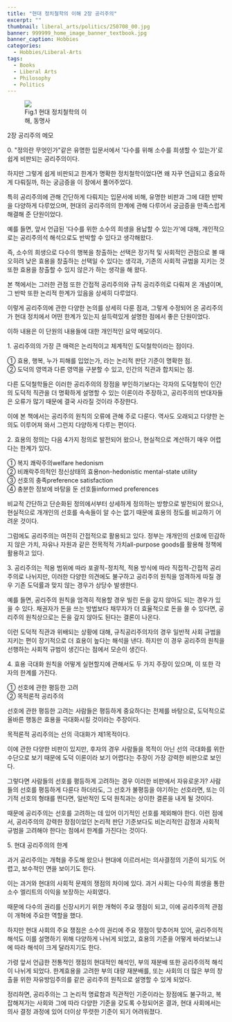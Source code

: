 ```yaml
---
title: "현대 정치철학의 이해 2장 공리주의"
excerpt: ""
thumbnail: liberal_arts/politics/250708_00.jpg
banner: 999999_home_image_banner_textbook.jpg
banner_caption: Hobbies
categories:
  - Hobbies/Liberal-Arts
tags:
  - Books
  - Liberal Arts
  - Philosophy
  - Politics
---
```


<figure class="align-center" style="width: 30%">
  <a href="{{ site.url }}{{ site.baseurl }}/assets/images/liberal_arts/politics/250708_00.jpg">
  <img src="{{ site.url }}{{ site.baseurl }}/assets/images/liberal_arts/politics/250708_00.jpg">
  </a>
  <figcaption>
  Fig.1 현대 정치철학의 이해, 동명사
  </figcaption>
</figure>

2장 공리주의 메모

0\. "정의란 무엇인가"같은 유명한 입문서에서 '다수를 위해 소수를 희생할 수 있는가'로 쉽게 비판되는 공리주의이다.

하지만 그렇게 쉽게 비판되고 한계가 명확한 정치철학이었다면 왜 자꾸 언급되고 중요하게 다뤄질까, 하는 궁금증을 이 장에서 풀어주었다.

특히 공리주의에 관해 간단하게 다뤄지는 입문서에 비해, 유명한 비판과 그에 대한 반박을 다양하게 다루었으며, 현대의 공리주의의 한계에 관해 다루어서 궁금증을 만족스럽게 해결해 준 단원이었다.

예를 들면, 앞서 언급된 '다수를 위한 소수의 희생을 용납할 수 있는가'에 대해, 개인적으로는 공리주의석 해석으로도 반박할 수 있다고 생각해왔다.

즉, 소수의 희생으로 다수의 행복을 창출하는 선택은 장기적 및 사회적인 관점으로 볼 때 오히려 낮은 효용을 창출하는 선택일 수 있다는 생각과, 기존의 사회적 규범을 지키는 것 또한 효용을 창출할 수 있지 않은가 하는 생각을 해 왔다.

본 책에서는 그러한 관점 또한 간접적 공리주의와 규칙 공리주의로 다뤄져 온 개념이며, 그 반박 또한 논리적 한계가 있음을 상세히 다루었다.

이렇게 공리주의에 관한 다양한 논의를 상세히 다룬 점과, 그렇게 수정되어 온 공리주의가 현대 정치에서 어떤 한계가 있는지 설득력있게 설명한 점에서 좋은 단원이었다.

이하 내용은 이 단원의 내용들에 대한 개인적인 요약 메모이다.

1\. 공리주의의 가장 큰 매력은 논리적이고 체계적인 도덕철학이라는 점이다.

① 효용, 행복, 누가 피해를 입었는가, 라는 논리적 판단 기준이 명확한 점.<br />
② 도덕의 영역과 다른 영역을 구분할 수 있고, 인간의 직관과 합치되는 점.

다른 도덕철학들은 이러한 공리주의의 장점을 부인하기보다는 각자의 도덕철학이 인간의 도덕적 직관을 더 명확하게 설명할 수 있는 이론이라 주장하고, 공리주의의 반대자들은 오류가 많기 때문에 결국 사라질 것이라 주장한다.

이에 본 책에서는 공리주의 원칙의 오류에 관해 주로 다룬다. 역사도 오래되고 다양한 논의도 이루어져 와서 그런지 다양하게 다루는 편이다.

2\. 효용의 정의는 다음 4가지 정의로 발전되어 왔으나, 현실적으로 계산하기 매우 어렵다는 한계가 있다.

① 복지 쾌락주의welfare hedonism<br />
② 비쾌락주의적인 정신상태의 효용non-hedonistic mental-state utility<br />
③ 선호의 충족preference satisfaction<br />
④ 충분한 정보에 바탕을 둔 선호들informed preferences

비교적 간단하고 단순화된 정의에서부터 상세하게 정의하는 방향으로 발전되어 왔으나, 현실적으로 개개인의 선호를 속속들이 알 수는 없기 때문에 효용의 정도를 비교하기 어려운 것이다.

그럼에도 공리주의는 여전히 간접적으로 활용되고 있다. 정부는 개개인의 선호에 민감하지 않은 가치, 자유나 자원과 같은 전목적적 가치all-purpose goods를 활용해 정책에 활용하고 있다.

3\. 공리주의는 적용 범위에 따라 포괄적-정치적, 적용 방식에 따라 직접적-간접적 공리주의로 나뉘지만, 이러한 다양한 의견에도 불구하고 공리주의 원칙을 엄격하게 따질 경우 기존 도덕률과 맞지 않는 경우가 상당수 발생한다.

예를 들면, 공리주의 원칙을 엄격히 적용할 경우 빌린 돈을 갚지 않아도 되는 경우가 있을 수 있다. 채권자가 돈을 쓰는 방법보다 채무자가 더 효율적으로 돈을 쓸 수 있다면, 공리주의 원칙상으로는 돈을 갚지 않아도 된다는 결론이 나온다.

이런 도덕적 직관과 위배되는 상황에 대해, 규칙공리주의자의 경우 일반적 사회 규범을 지키는 편이 장기적으로 더 효용이 높다는 해석을 낸다. 하지만 이 경우 공리주의 원칙을 선행하는 사회적 규범이 생긴다는 점에서 모순이 생긴다.

4\. 효용 극대화 원칙을 어떻게 실현할지에 관해서도 두 가지 주장이 있으며, 이 또한 각자의 한계를 가진다.

① 선호에 관한 평등한 고려<br />
② 목적론적 공리주의

선호에 관한 평등한 고려는 사람들은 평등하게 중요하다는 전제를 바탕으로, 도덕적으로 올바른 행동은 효용을 극대화시킬 것이라는 주장이다.

목적론적 공리주의는 선의 극대화가 제1목적이다.

이에 관한 다양한 비판이 있지만, 후자의 경우 사람들을 목적이 아닌 선의 극대화를 위한 수단으로 보기 때문에 도덕 이론이라 보기 어렵다는 주장이 가장 강력한 비판으로 보인다.

그렇다면 사람들의 선호를 평등하게 고려하는 경우 이러한 비판에서 자유로운가? 사람들의 선호를 평등하게 다룬다 하더라도, 그 선호가 불평등을 야기하는 선호라면, 또는 이기적 선호의 형태를 띈다면, 일반적인 도덕 원칙과는 상이한 결론을 내게 될 것이다.

때문에 공리주의는 선호를 고려하는 데 있어 이기적인 선호를 제외해야 한다. 이런 점에서, 공리주의의 강력한 장점이었던 논리적 판단 기준보다도 비논리적인 감정과 사회적 규범을 고려해야 한다는 점에서 한계를 가진다는 것이다.

5\. 현대 공리주의의 한계

과거 공리주의는 개혁을 주도해 왔으나 현대에 이르러서는 의사결정의 기준이 되기도 어렵고, 보수적인 면을 보이기도 한다.

이는 과거와 현대의 사회적 문제의 쟁점의 차이에 있다. 과거 사회는 다수의 희생을 통한 소수 엘리트의 이익을 보장하는 사회였다.

때문에 다수의 권리를 신장시키기 위한 개혁이 주요 쟁점이 되고, 이에 공리주의적 관점이 개혁에 주요한 역할을 했다.

하지만 현대 사회의 주요 쟁점은 소수의 권리에 주요 쟁점이 맞추어져 있어, 공리주의적 해석도 이를 설명하기 위해 다양하게 나뉘게 되었고, 효용의 기준을 어떻게 바라보느냐에 따라 해석이 크게 달라지기도 한다.

가령 앞서 언급한 전통적인 쟁점의 현대적인 해석인, 부의 재분배 또한 공리주의적 해석이 나뉘게 되었다. 한계효용을 고려한 부의 대량 재분배를, 또는 사회의 더 많은 부의 창출을 위한 자유방임주의를 같은 공리주의 원칙으로 설명할 수 있게 되었다.

정리하면, 공리주의는 그 논리적 명료함과 직관적인 기준이라는 장점에도 불구하고, 복잡해져가는 사회와 그에 따라 다양한 기준을 갖도록 수정되어온 결과, 현대 사회에서는 의사 결정 과정에 있어 더이상 뚜렷한 기준이 되기 어려워졌다. 